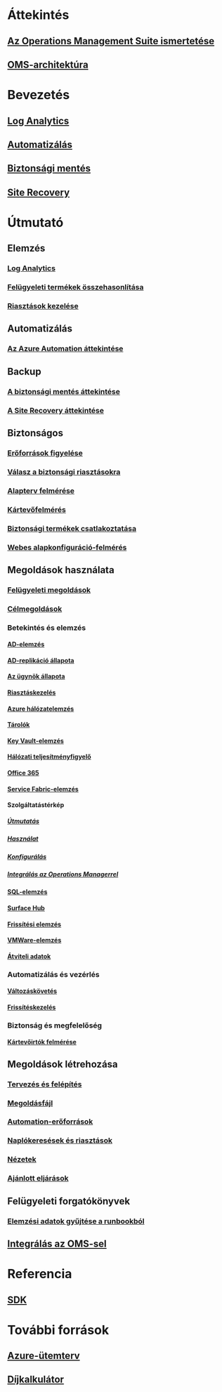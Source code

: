 # Áttekintés
## [Az Operations Management Suite ismertetése](operations-management-suite-overview.md)
## [OMS-architektúra](operations-management-suite-architecture.md)

# Bevezetés
## [Log Analytics](../log-analytics/log-analytics-get-started.md)
## [Automatizálás](../automation/automation-offering-get-started.md)
## [Biztonsági mentés](../backup/backup-introduction-to-azure-backup.md)
## [Site Recovery](../site-recovery/site-recovery-overview.md)


# Útmutató

## Elemzés
### [Log Analytics](../log-analytics/log-analytics-overview.md?toc=%2fazure%2foperations-management-suite%2ftoc.json)
### [Felügyeleti termékek összehasonlítása](operations-management-suite-monitoring-product-comparison.md)
### [Riasztások kezelése](operations-management-suite-monitoring-alerts.md)
## Automatizálás
### [Az Azure Automation áttekintése](../automation/automation-intro.md?toc=%2fazure%2foperations-management-suite%2ftoc.json)

## Backup
### [A biztonsági mentés áttekintése](../backup/backup-introduction-to-azure-backup.md?toc=%2fazure%2foperations-management-suite%2ftoc.json)
### [A Site Recovery áttekintése](../site-recovery/site-recovery-overview.md?toc=%2fazure%2foperations-management-suite%2ftoc.json)

## Biztonságos
### [Erőforrások figyelése](../security-center/security-center-monitoring.md)
### [Válasz a biztonsági riasztásokra](../security-center/security-center-managing-and-responding-alerts.md)
### [Alapterv felmérése](../security-center/security-center-customize-os-security-config.md)
### [Kártevőfelmérés](../security-center/security-center-install-endpoint-protection.md)
### [Biztonsági termékek csatlakoztatása](../security-center/quick-security-solutions.md)
### [Webes alapkonfiguráció-felmérés](../security-center/security-center-customize-os-security-config.md)

## Megoldások használata
### [Felügyeleti megoldások](../monitoring/monitoring-solutions.md)
### [Célmegoldások](../monitoring/monitoring-solution-targeting.md)
### Betekintés és elemzés
#### [AD-elemzés](../log-analytics/log-analytics-ad-assessment.md?toc=%2fazure%2foperations-management-suite%2ftoc.json)
#### [AD-replikáció állapota](../log-analytics/log-analytics-ad-replication-status.md?toc=%2fazure%2foperations-management-suite%2ftoc.json)
#### [Az ügynök állapota](oms-solution-agenthealth.md)
#### [Riasztáskezelés](../log-analytics/log-analytics-solution-alert-management.md?toc=%2fazure%2foperations-management-suite%2ftoc.json)
#### [Azure hálózatelemzés](../log-analytics/log-analytics-azure-networking-analytics.md?toc=%2fazure%2foperations-management-suite%2ftoc.json)
#### [Tárolók](../log-analytics/log-analytics-containers.md?toc=%2fazure%2foperations-management-suite%2ftoc.json)
#### [Key Vault-elemzés](../log-analytics/log-analytics-azure-key-vault.md?toc=%2fazure%2foperations-management-suite%2ftoc.json)
#### [Hálózati teljesítményfigyelő](../log-analytics/log-analytics-network-performance-monitor.md?toc=%2fazure%2foperations-management-suite%2ftoc.json)
#### [Office 365](oms-solution-office-365.md)
#### [Service Fabric-elemzés](../log-analytics/log-analytics-service-fabric.md?toc=%2fazure%2foperations-management-suite%2ftoc.json)
#### Szolgáltatástérkép
##### [Útmutatás](../monitoring/monitoring-walkthrough-servicemap.md)
##### [Használat](../monitoring/monitoring-service-map.md)
##### [Konfigurálás](../monitoring/monitoring-service-map-configure.md)
##### [Integrálás az Operations Managerrel](../monitoring/monitoring-service-map-scom.md)
#### [SQL-elemzés](../log-analytics/log-analytics-sql-assessment.md?toc=%2fazure%2foperations-management-suite%2ftoc.json)
#### [Surface Hub](../log-analytics/log-analytics-surface-hubs.md?toc=%2fazure%2foperations-management-suite%2ftoc.json)
#### [Frissítési elemzés](https://technet.microsoft.com/itpro/windows/deploy/manage-windows-upgrades-with-upgrade-analytics?f=255&MSPPError=-2147217396)
#### [VMWare-elemzés](../log-analytics/log-analytics-vmware.md?toc=%2fazure%2foperations-management-suite%2ftoc.json)
#### [Átviteli adatok](../log-analytics/log-analytics-wire-data.md?toc=%2fazure%2foperations-management-suite%2ftoc.json)
### Automatizálás és vezérlés
#### [Változáskövetés](../log-analytics/log-analytics-change-tracking.md?toc=%2fazure%2foperations-management-suite%2ftoc.json)
#### [Frissítéskezelés](oms-solution-update-management.md)
### Biztonság és megfelelőség
#### [Kártevőirtók felmérése](../log-analytics/log-analytics-malware.md?toc=%2fazure%2foperations-management-suite%2ftoc.json)

## Megoldások létrehozása
### [Tervezés és felépítés](../monitoring/monitoring-solutions-creating.md)
### [Megoldásfájl](../monitoring/monitoring-solutions-solution-file.md)
### [Automation-erőforrások](../monitoring/monitoring-solutions-resources-automation.md)
### [Naplókeresések és riasztások](../monitoring/monitoring-solutions-resources-searches-alerts.md)
### [Nézetek](../monitoring/monitoring-solutions-resources-views.md)
### [Ajánlott eljárások](../monitoring/monitoring-solutions-best-practices.md)

## Felügyeleti forgatókönyvek
### [Elemzési adatok gyűjtése a runbookból](operations-management-suite-runbook-datacollect.md)

## [Integrálás az OMS-sel](operations-management-suite-integration.md)

# Referencia
## [SDK](operations-management-suite-sdk.md)

# További források
## [Azure-ütemterv](https://azure.microsoft.com/roadmap/)
## [Díjkalkulátor](https://azure.microsoft.com/pricing/calculator/)
